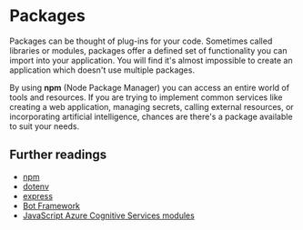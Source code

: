 # Packages

Packages can be thought of plug-ins for your code. Sometimes called libraries or modules, packages offer a defined set of functionality you can import into your application. You will find it's almost impossible to create an application which doesn't use multiple packages.

By using **npm** (Node Package Manager) you can access an entire world of tools and resources. If you are trying to implement common services like creating a web application, managing secrets, calling external resources, or incorporating artificial intelligence, chances are there's a package available to suit your needs.

## Further readings

- [npm](https://www.npmjs.com/)
- [dotenv](https://www.npmjs.com/package/dotenv)
- [express](http://expressjs.com/)
- [Bot Framework](https://docs.microsoft.com/en-us/azure/bot-service/bot-service-overview-introduction?view=azure-bot-service-4.0)
- [JavaScript Azure Cognitive Services modules](https://docs.microsoft.com/en-us/javascript/api/overview/azure/cognitive-services?view=azure-node-latest)
